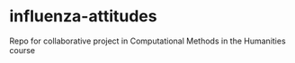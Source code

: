 # influenza-attitudes
Repo for collaborative project in Computational Methods in the Humanities course
